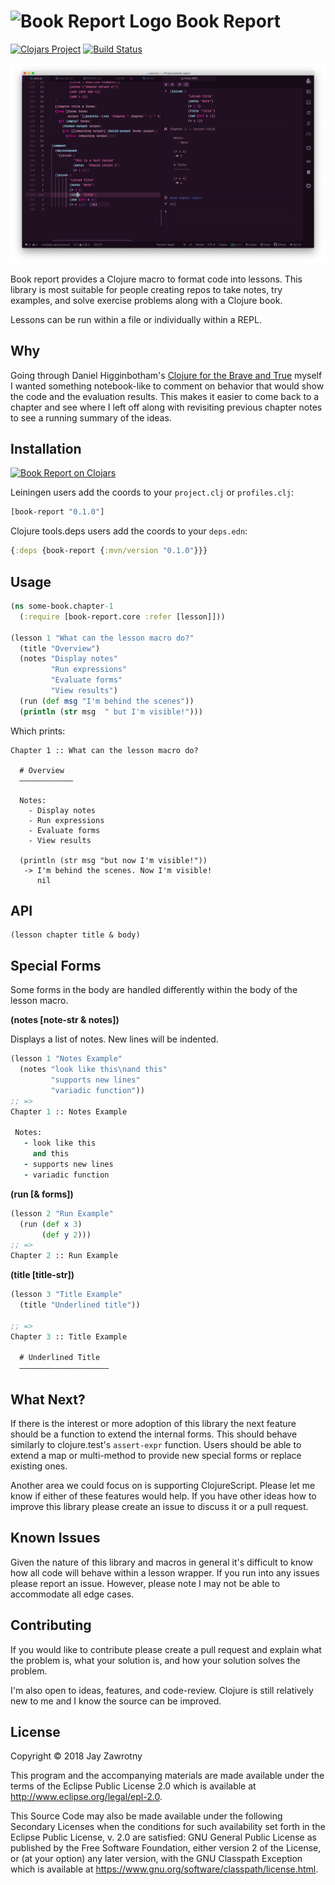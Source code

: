 # ![Book Report Logo][book-report-logo] Book Report

[![Clojars Project][clojars-shield]][clojars-url] [![Build Status][travis-shield]][travis-url]

![Book Report in Atom Screenshot][screenshot]

Book report provides a Clojure macro to format code into lessons. This library is most suitable for people creating repos to take notes, try examples, and solve exercise problems along with a Clojure book.

Lessons can be run within a file or individually within a REPL.

## Why

Going through Daniel Higginbotham's [Clojure for the Brave and True][brave-true] myself I wanted something notebook-like to comment on behavior that would show the code and the evaluation results. This makes it easier to come back to a chapter and see where I left off along with revisiting previous chapter notes to see a running summary of the ideas.

## Installation

[![Book Report on Clojars][clojars-svg]][clojars-url]

Leiningen users add the coords to your `project.clj` or `profiles.clj`:

```clojure
[book-report "0.1.0"]
```

Clojure tools.deps users add the coords to your `deps.edn`:

```clojure
{:deps {book-report {:mvn/version "0.1.0"}}}
```

## Usage

```clojure
(ns some-book.chapter-1
  (:require [book-report.core :refer [lesson]]))

(lesson 1 "What can the lesson macro do?"
  (title "Overview")
  (notes "Display notes"
         "Run expressions"
         "Evaluate forms"
         "View results")
  (run (def msg "I'm behind the scenes"))
  (println (str msg  " but I'm visible!")))
```

Which prints:

```
Chapter 1 :: What can the lesson macro do?

  # Overview
  ––––––––––––

  Notes:
    - Display notes
    - Run expressions
    - Evaluate forms
    - View results

  (println (str msg "but now I'm visible!"))
   -> I'm behind the scenes. Now I'm visible!
      nil
```

## API

```
(lesson chapter title & body)
```

## Special Forms

Some forms in the body are handled differently within the body of the lesson macro.

**(notes [note-str & notes])**

Displays a list of notes. New lines will be indented.

```clojure
(lesson 1 "Notes Example"
  (notes "look like this\nand this"
         "supports new lines"
         "variadic function"))
;; =>
Chapter 1 :: Notes Example

 Notes:
   - look like this
     and this
   - supports new lines
   - variadic function


```

**(run [& forms])**

```clojure
(lesson 2 "Run Example"
  (run (def x 3)
       (def y 2)))
;; =>
Chapter 2 :: Run Example


```

**(title [title-str])**

```clojure
(lesson 3 "Title Example"
  (title "Underlined title"))

;; =>
Chapter 3 :: Title Example

  # Underlined Title
  ––––––––––––––––––––


```

## What Next?

If there is the interest or more adoption of this library the next feature should be a function to extend the internal forms. This should behave similarly to clojure.test's `assert-expr` function. Users should be able to extend a map or multi-method to provide new special forms or replace existing ones.

Another area we could focus on is supporting ClojureScript. Please let me know if either of these features would help. If you have other ideas how to improve this library please create an issue to discuss it or a pull request.

## Known Issues

Given the nature of this library and macros in general it's difficult to know how all code will behave within a lesson wrapper. If you run into any issues please report an issue. However, please note I may not be able to accommodate all edge cases.

## Contributing

If you would like to contribute please create a pull request and explain what the problem is, what your solution is, and how your solution solves the problem.

I'm also open to ideas, features, and code-review. Clojure is still relatively new to me and I know the source can be improved.

## License

Copyright © 2018 Jay Zawrotny

This program and the accompanying materials are made available under the
terms of the Eclipse Public License 2.0 which is available at http://www.eclipse.org/legal/epl-2.0.

This Source Code may also be made available under the following Secondary
Licenses when the conditions for such availability set forth in the Eclipse
Public License, v. 2.0 are satisfied: GNU General Public License as published by
the Free Software Foundation, either version 2 of the License, or (at your
option) any later version, with the GNU Classpath Exception which is available
at https://www.gnu.org/software/classpath/license.html.

[brave-true]: https://www.braveclojure.com/clojure-for-the-brave-and-true/
[clojars-shield]: https://img.shields.io/clojars/v/book-report.svg
[clojars-url]: https://clojars.org/book-report
[clojars-svg]: https://clojars.org/book-report/latest-version.svg
[travis-shield]: https://travis-ci.com/jayzawrotny/book-report.svg?branch=master
[travis-url]: https://travis-ci.com/jayzawrotny/book-report
[book-report-logo]: https://
[screenshot]: ./doc/screenshot.png
